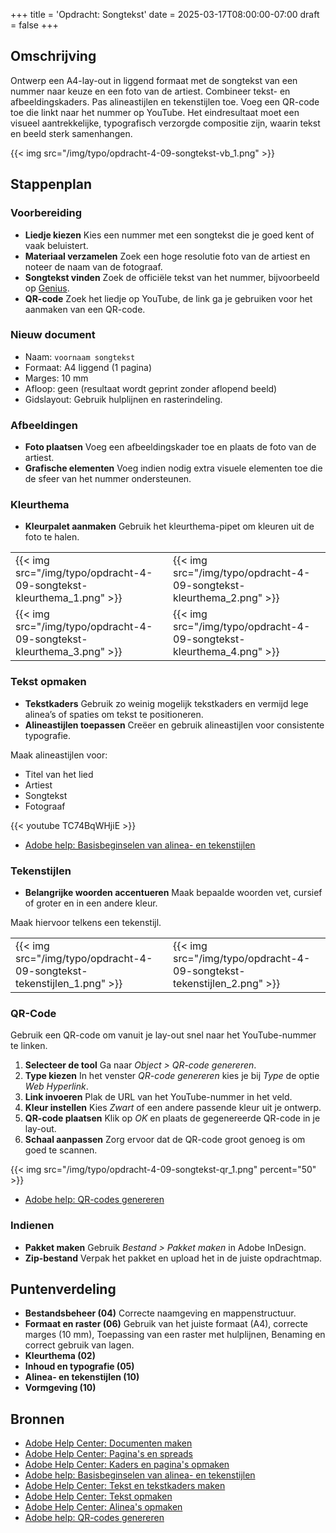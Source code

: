 +++
title = 'Opdracht: Songtekst'
date = 2025-03-17T08:00:00-07:00
draft = false
+++

## Omschrijving

Ontwerp een A4-lay-out in liggend formaat met de songtekst van een nummer naar keuze en een foto van de artiest. Combineer tekst- en afbeeldingskaders. Pas alineastijlen en tekenstijlen toe. Voeg een QR-code toe die linkt naar het nummer op YouTube. Het eindresultaat moet een visueel aantrekkelijke, typografisch verzorgde compositie zijn, waarin tekst en beeld sterk samenhangen.

{{< img src="/img/typo/opdracht-4-09-songtekst-vb_1.png" >}}

## Stappenplan

### Voorbereiding

- **Liedje kiezen** Kies een nummer met een songtekst die je goed kent of vaak beluistert.
- **Materiaal verzamelen** Zoek een hoge resolutie foto van de artiest en noteer de naam van de fotograaf.
- **Songtekst vinden** Zoek de officiële tekst van het nummer, bijvoorbeeld op [Genius](https://genius.com/).
- **QR-code** Zoek het liedje op YouTube, de link ga je gebruiken voor het aanmaken van een QR-code.

### Nieuw document

- Naam: `voornaam songtekst`
- Formaat: A4 liggend (1 pagina)
- Marges: 10 mm
- Afloop: geen (resultaat wordt geprint zonder aflopend beeld)
- Gidslayout: Gebruik hulplijnen en rasterindeling.

### Afbeeldingen

- **Foto plaatsen** Voeg een afbeeldingskader toe en plaats de foto van de artiest.
- **Grafische elementen** Voeg indien nodig extra visuele elementen toe die de sfeer van het nummer ondersteunen.

### Kleurthema

- **Kleurpalet aanmaken** Gebruik het kleurthema-pipet om kleuren uit de foto te halen.

| | |
|-|-|
|{{< img src="/img/typo/opdracht-4-09-songtekst-kleurthema_1.png" >}}|{{< img src="/img/typo/opdracht-4-09-songtekst-kleurthema_2.png" >}}|
|{{< img src="/img/typo/opdracht-4-09-songtekst-kleurthema_3.png" >}}|{{< img src="/img/typo/opdracht-4-09-songtekst-kleurthema_4.png" >}}|

### Tekst opmaken

- **Tekstkaders** Gebruik zo weinig mogelijk tekstkaders en vermijd lege alinea’s of spaties om tekst te positioneren.
- **Alineastijlen toepassen** Creëer en gebruik alineastijlen voor consistente typografie.

Maak alineastijlen voor:

- Titel van het lied
- Artiest
- Songtekst
- Fotograaf

{{< youtube TC74BqWHjiE >}}

- [Adobe help: Basisbeginselen van alinea- en tekenstijlen](https://helpx.adobe.com/nl/indesign/using/paragraph-character-styles.html)

### Tekenstijlen

- **Belangrijke woorden accentueren** Maak bepaalde woorden vet, cursief of groter en in een andere kleur.

Maak hiervoor telkens een tekenstijl.

| | |
|-|-|
|{{< img src="/img/typo/opdracht-4-09-songtekst-tekenstijlen_1.png" >}}|{{< img src="/img/typo/opdracht-4-09-songtekst-tekenstijlen_2.png" >}}|

### QR-Code

Gebruik een QR-code om vanuit je lay-out snel naar het YouTube-nummer te linken.

1. **Selecteer de tool** Ga naar *Object > QR-code genereren*.
2. **Type kiezen** In het venster *QR-code genereren* kies je bij *Type* de optie *Web Hyperlink*.
3. **Link invoeren** Plak de URL van het YouTube-nummer in het veld.
4. **Kleur instellen** Kies *Zwart* of een andere passende kleur uit je ontwerp.
5. **QR-code plaatsen** Klik op *OK* en plaats de gegenereerde QR-code in je lay-out.
6. **Schaal aanpassen** Zorg ervoor dat de QR-code groot genoeg is om goed te scannen.

{{< img src="/img/typo/opdracht-4-09-songtekst-qr_1.png" percent="50" >}}

- [Adobe help: QR-codes genereren](https://helpx.adobe.com/be_nl/indesign/using/generate-qr-code.html)

### Indienen

- **Pakket maken** Gebruik *Bestand > Pakket maken* in Adobe InDesign. 
- **Zip-bestand** Verpak het pakket en upload het in de juiste opdrachtmap.

## Puntenverdeling

- **Bestandsbeheer (04)** Correcte naamgeving en mappenstructuur.
- **Formaat en raster (06)** Gebruik van het juiste formaat (A4), correcte marges (10 mm), Toepassing van een raster met hulplijnen, Benaming en correct gebruik van lagen.
- **Kleurthema (02)**
- **Inhoud en typografie (05)**
- **Alinea- en tekenstijlen (10)**
- **Vormgeving (10)**

## Bronnen

- [Adobe Help Center: Documenten maken](https://helpx.adobe.com/be_nl/indesign/using/create-documents.html)
- [Adobe Help Center: Pagina's en spreads](https://helpx.adobe.com/be_nl/indesign/using/pages-spreads.html)
- [Adobe Help Center: Kaders en pagina's opmaken](https://helpx.adobe.com/be_nl/indesign/using/laying-out-frames-pages.html)
- [Adobe help: Basisbeginselen van alinea- en tekenstijlen](https://helpx.adobe.com/nl/indesign/using/paragraph-character-styles.html)
- [Adobe Help Center: Tekst en tekstkaders maken](https://helpx.adobe.com/be_nl/indesign/using/creating-text-text-frames.html)
- [Adobe Help Center: Tekst opmaken](https://helpx.adobe.com/be_nl/indesign/using/formatting-text.html)
- [Adobe Help Center: Alinea's opmaken](https://helpx.adobe.com/be_nl/indesign/using/formatting-paragraphs.html)
- [Adobe help: QR-codes genereren](https://helpx.adobe.com/be_nl/indesign/using/generate-qr-code.html)